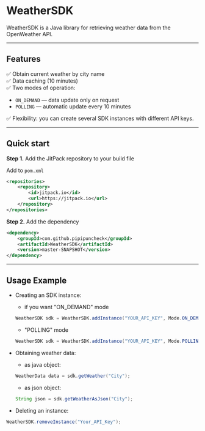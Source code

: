 # WeatherSDK

WeatherSDK is a Java library for retrieving weather data from the OpenWeather API.

___
## Features
✅ Obtain current weather by city name  
✅ Data caching (10 minutes)  
✅ Two modes of operation:
- `ON_DEMAND` — data update only on request
- `POLLING` — automatic update every 10 minutes

✅ Flexibility: you can create several SDK instances with different API keys.

___

## Quick start

**Step 1.** Add the JitPack repository to your build file

Add to `pom.xml`
```xml
<repositories>
    <repository>
        <id>jitpack.io</id>
        <url>https://jitpack.io</url>
    </repository>
</repositories>
```
**Step 2.** Add the dependency
```xml
<dependency>
    <groupId>com.github.pipipuncheck</groupId>
    <artifactId>WeatherSDK</artifactId>
    <version>master-SNAPSHOT</version>
</dependency>
```
___
## Usage Example
+ Creating an SDK instance:

    + if you want "ON_DEMAND" mode
    ```java
    WeatherSDK sdk = WeatherSDK.addInstance("YOUR_API_KEY", Mode.ON_DEMAND);
    ```
    + "POLLING" mode
    ```java
    WeatherSDK sdk = WeatherSDK.addInstance("YOUR_API_KEY", Mode.POLLING);
    ```
+ Obtaining weather data:
    + as java object:
    ```java
    WeatherData data = sdk.getWeather("City");
    ```
    + as json object:
    ```java
    String json = sdk.getWeatherAsJson("City");
    ```
+ Deleting an instance:
```java
WeatherSDK.removeInstance("Your_API_Key");
```
